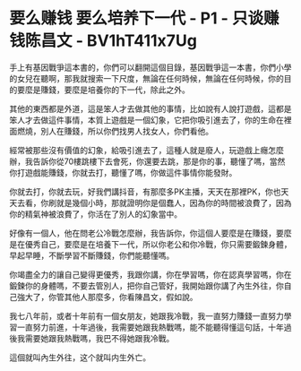 # 要么赚钱 要么培养下一代 - P1 - 只谈赚钱陈昌文 - BV1hT411x7Ug

手上有基因戰爭這本書的，你們可以翻開這個目錄，基因戰爭這一本書，你們小學的女兒在聽啊，那我就搜索一下尺度，無論在任何時候，無論在任何時候，你的目的要麼是賺錢，要麼是培養你的下一代，除此之外。

其他的東西都是外道，這是笨人才去做其他的事情，比如說有人說打遊戲，這都是笨人才去做這件事情，本質上遊戲是一個幻象，它把你吸引進去了，你的生命在裡面燃燒，別人在賺錢，所以你們找男人找女人，你們看他。

經常被那些沒有價值的幻象，給吸引進去了，這種人就是廢人，玩遊戲上癮怎麼辦，我告訴你從70樓跳樓下去會死，你還要去跳，那是你的事，聽懂了嗎，當然你打遊戲能賺錢，你就去打，聽懂了嗎，你做這件事情你能發財。

你就去打，你就去玩，好我們講抖音，有那麼多PK主播，天天在那裡PK，你也天天去看，你刷就是幾個小時，那就證明你是個蠢人，因為你的時間被浪費了，因為你的精氣神被浪費了，你活在了別人的幻象當中。

好像有一個人，他在問老公冷戰怎麼辦，我告訴你，你這個人要麼是在賺錢，要麼是在優秀自己，要麼是在培養下一代，所以你老公和你冷戰，你只需要鍛鍊身體，早起早睡，不斷學習不斷賺錢，你們能聽懂嗎。

你竭盡全力的讓自己變得更優秀，我跟你講，你在學習嗎，你在認真學習嗎，你在鍛鍊你的身體嗎，不要去管別人，把你自己管好，我開始跟你講了內生外往，你自己強大了，你管其他人那麼多，你看陳昌文，假如說。

我七八年前，或者十年前有一個女朋友，她跟我冷戰，我一直努力賺錢一直努力學習一直努力前進，十年過後，我需要她跟我熱戰嗎，能不能聽得懂這句話，十年過後我需要她跟我熱戰嗎，我巴不得她跟我冷戰。

這個就叫內生外往，这个就叫内生外亡。